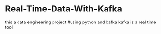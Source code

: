 # Real-Time-Data-With-Kafka
this a data engineering project
#using python and kafka
kafka is a real time tool
